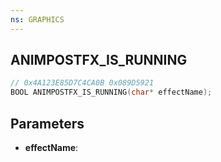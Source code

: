```yaml
---
ns: GRAPHICS
---
```

## ANIMPOSTFX_IS_RUNNING

```c
// 0x4A123E85D7C4CA0B 0x089D5921
BOOL ANIMPOSTFX_IS_RUNNING(char* effectName);
```

## Parameters
* **effectName**:
